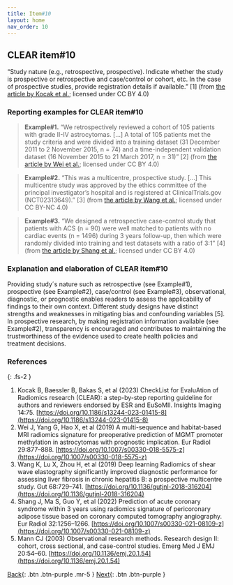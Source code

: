 ```yaml
---
title: Item#10
layout: home
nav_order: 10
---
```


## CLEAR item#10


“Study nature (e.g., retrospective, prospective). Indicate whether the study is prospective or retrospective and case/control or cohort, etc. In the case of prospective studies, provide registration details if available.” [1] (from [the article by Kocak et al.](https://insightsimaging.springeropen.com/articles/10.1186/s13244-023-01415-8); licensed under CC BY 4.0)


### Reporting examples for CLEAR item#10

> **Example#1.** “We retrospectively reviewed a cohort of 105 patients with grade II-IV astrocytomas. […] A total of 105 patients met the study criteria and were divided into a training dataset (31 December 2011 to 2 November 2015, n = 74) and a time-independent validation dataset (16 November 2015 to 21 March 2017, n = 31)” [2] (from [the article by Wei et al.](https://doi.org/10.1007/s00330-018-5575-z); licensed under CC BY 4.0)

> **Example#2.** “This was a multicentre, prospective study. […] This multicentre study was approved by the ethics committee of the principal investigator’s hospital and is registered at ClinicalTrials.gov (NCT02313649).” [3] (from [the article by Wang et al.](https://doi.org/10.1136/gutjnl-2018-316204); licensed under CC BY-NC 4.0)

> **Example#3.** “We designed a retrospective case-control study that patients with ACS (n = 90) were well matched to patients with no cardiac events (n = 1496) during 3 years follow-up, then which were randomly divided into training and test datasets with a ratio of 3:1” [4] (from [the article by Shang et al.](https://doi.org/10.1007/s00330-021-08109-z); licensed under CC BY 4.0)


### Explanation and elaboration of CLEAR item#10

Providing study´s nature such as retrospective (see Example#1), prospective (see Example#2), case/control (see Example#3), observational, diagnostic, or prognostic enables readers to assess the applicability of findings to their own context. Different study designs have distinct strengths and weaknesses in mitigating bias and confounding variables [5]. In prospective research, by making registration information available (see Example#2), transparency is encouraged and contributes to maintaining the trustworthiness of the evidence used to create health policies and treatment decisions.

### References

{: .fs-2 }

1. 	Kocak B, Baessler B, Bakas S, et al (2023) CheckList for EvaluAtion of Radiomics research (CLEAR): a step-by-step reporting guideline for authors and reviewers endorsed by ESR and EuSoMII. Insights Imaging 14:75. [https://doi.org/10.1186/s13244-023-01415-8](https://doi.org/10.1186/s13244-023-01415-8)
2. 	Wei J, Yang G, Hao X, et al (2019) A multi-sequence and habitat-based MRI radiomics signature for preoperative prediction of MGMT promoter methylation in astrocytomas with prognostic implication. Eur Radiol 29:877–888. [https://doi.org/10.1007/s00330-018-5575-z](https://doi.org/10.1007/s00330-018-5575-z)
3. 	Wang K, Lu X, Zhou H, et al (2019) Deep learning Radiomics of shear wave elastography significantly improved diagnostic performance for assessing liver fibrosis in chronic hepatitis B: a prospective multicentre study. Gut 68:729–741. [https://doi.org/10.1136/gutjnl-2018-316204](https://doi.org/10.1136/gutjnl-2018-316204)
4. 	Shang J, Ma S, Guo Y, et al (2022) Prediction of acute coronary syndrome within 3 years using radiomics signature of pericoronary adipose tissue based on coronary computed tomography angiography. Eur Radiol 32:1256–1266. [https://doi.org/10.1007/s00330-021-08109-z](https://doi.org/10.1007/s00330-021-08109-z)
5. 	Mann CJ (2003) Observational research methods. Research design II: cohort, cross sectional, and case-control studies. Emerg Med J EMJ 20:54–60. [https://doi.org/10.1136/emj.20.1.54](https://doi.org/10.1136/emj.20.1.54)


[Back](https://radiomic.github.io/CLEAR-E3/docs/Item8.html){: .btn .btn-purple .mr-5 }
[Next](https://radiomic.github.io/CLEAR-E3/docs/Item10.html){: .btn .btn-purple   }







